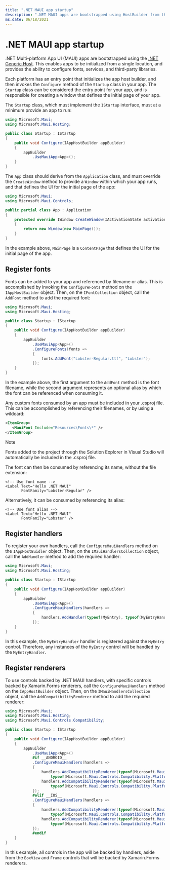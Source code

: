 ```yaml
---
title: ".NET MAUI app startup"
description: ".NET MAUI apps are bootstrapped using HostBuilder from the Microsoft.Extensions library, enabling apps to be initialized from a single location."
ms.date: 06/18/2021
---
```


# .NET MAUI app startup

.NET Multi-platform App UI (MAUI) apps are bootstrapped using the [.NET Generic Host](/dotnet/core/extensions/generic-host). This enables apps to be initialized from a single location, and provides the ability to configure fonts, services, and third-party libraries.

Each platform has an entry point that initializes the app host builder, and then invokes the `Configure` method of the `Startup` class in your app. The `Startup` class can be considered the entry point for your app, and is responsible for creating a window that defines the initial page of your app.

The `Startup` class, which must implement the `IStartup` interface, must at a minimum provide an app to run:

```csharp
using Microsoft.Maui;
using Microsoft.Maui.Hosting;

public class Startup : IStartup
{
    public void Configure(IAppHostBuilder appBuilder)
    {
        appBuilder
            .UseMauiApp<App>();
    }
}
```

The `App` class should derive from the `Application` class, and must override the `CreateWindow` method to provide a `Window` within which your app runs, and that defines the UI for the initial page of the app:

```csharp
using Microsoft.Maui;
using Microsoft.Maui.Controls;

public partial class App : Application
{
    protected override IWindow CreateWindow(IActivationState activationState)
    {
        return new Window(new MainPage());
    }
}
```

In the example above, `MainPage` is a `ContentPage` that defines the UI for the initial page of the app.

## Register fonts

Fonts can be added to your app and referenced by filename or alias. This is accomplished by invoking the `ConfigureFonts` method on the `IAppHostBuilder` object. Then, on the `IFontCollection` object, call the `AddFont` method to add the required font:

```csharp
using Microsoft.Maui;
using Microsoft.Maui.Hosting;

public class Startup : IStartup
{
    public void Configure(IAppHostBuilder appBuilder)
    {
        appBuilder
            .UseMauiApp<App>()
            .ConfigureFonts(fonts =>
            {
                fonts.AddFont("Lobster-Regular.ttf", "Lobster");
            });            
    }
}
```

In the example above, the first argument to the `AddFont` method is the font filename, while the second argument represents an optional alias by which the font can be referenced when consuming it.

Any custom fonts consumed by an app must be included in your .csproj file. This can be accomplished by referencing their filenames, or by using a wildcard:

```xml
<ItemGroup>
   <MauiFont Include="Resources\Fonts\*" />
</ItemGroup>
```

> [!NOTE]
> Fonts added to the project through the Solution Explorer in Visual Studio will automatically be included in the .csproj file.

The font can then be consumed by referencing its name, without the file extension:

```xaml
<!-- Use font name -->
<Label Text="Hello .NET MAUI"
       FontFamily="Lobster-Regular" />
```

Alternatively, it can be consumed by referencing its alias:

```xaml
<!-- Use font alias -->
<Label Text="Hello .NET MAUI"
       FontFamily="Lobster" />
```

<!-- ## Configure Essentials

```csharp
appBuilder
    .UseMauiApp<App>()
    .ConfigureEssentials(essentials =>
    {
        essentials
            .UseVersionTracking()
            .UseMapServiceToken("YOUR-KEY-HERE");
    });
``` -->

## Register handlers

To register your own handlers, call the `ConfigureMauiHandlers` method on the `IAppHostBuidler` object. Then, on the `IMauiHandlersCollection` object, call the `AddHandler` method to add the required handler:

```csharp
using Microsoft.Maui;
using Microsoft.Maui.Hosting;

public class Startup : IStartup
{
    public void Configure(IAppHostBuilder appBuilder)
    {
        appBuilder
            .UseMauiApp<App>()        
            .ConfigureMauiHandlers(handlers =>
            {
                handlers.AddHandler(typeof(MyEntry), typeof(MyEntryHandler));
            });         
    }
}
```

In this example, the `MyEntryHandler` handler is registered against the `MyEntry` control. Therefore, any instances of the `MyEntry` control will be handled by the `MyEntryHandler`.

## Register renderers

To use controls backed by .NET MAUI handlers, with specific controls backed by Xamarin.Forms renderers, call the `ConfigureMauiHandlers` method on the `IAppHostBuilder` object. Then, on the `IMauiHandlersCollection` object, call the `AddCompatibilityRenderer` method to add the required renderer:

```csharp
using Microsoft.Maui;
using Microsoft.Maui.Hosting;
using Microsoft.Maui.Controls.Compatibility;

public class Startup : IStartup
{
    public void Configure(IAppHostBuilder appBuilder)
    {
        appBuilder   
            .UseMauiApp<App>()
            #if __ANDROID__
            .ConfigureMauiHandlers(handlers =>
            {
                handlers.AddCompatibilityRenderer(typeof(Microsoft.Maui.Controls.BoxView),
                    typeof(Microsoft.Maui.Controls.Compatibility.Platform.Android.BoxRenderer));
                handlers.AddCompatibilityRenderer(typeof(Microsoft.Maui.Controls.Frame),
                    typeof(Microsoft.Maui.Controls.Compatibility.Platform.Android.FastRenderers.FrameRenderer));
            });
            #elif __IOS__
            .ConfigureMauiHandlers(handlers =>
            {
                handlers.AddCompatibilityRenderer(typeof(Microsoft.Maui.Controls.BoxView),
                    typeof(Microsoft.Maui.Controls.Compatibility.Platform.iOS.BoxRenderer));
                handlers.AddCompatibilityRenderer(typeof(Microsoft.Maui.Controls.Frame),
                    typeof(Microsoft.Maui.Controls.Compatibility.Platform.iOS.FrameRenderer));
            });
            #endif            
    }
}
```

In this example, all controls in the app will be backed by handlers, aside from the `BoxView` and `Frame` controls that will be backed by Xamarin.Forms renderers.
